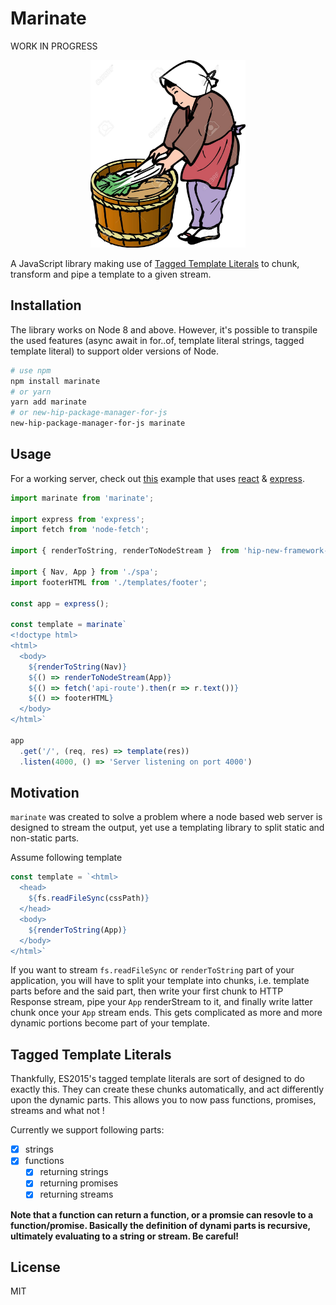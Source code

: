 # Marinate

WORK IN PROGRESS

<p align="center">
    <img src="logo.jpg" alt="Marinate logo" height="300" />
</p>

A JavaScript library making use of [Tagged Template Literals](https://developer.mozilla.org/en-US/docs/Web/JavaScript/Reference/Template_literals#Tagged_template_literals) to chunk, transform and pipe a template to a given stream.

## Installation

The library works on Node 8 and above. However, it's possible to transpile the used features (async await in for..of, template literal strings, tagged template literal) to support older versions of Node.

```bash
# use npm
npm install marinate
# or yarn
yarn add marinate
# or new-hip-package-manager-for-js
new-hip-package-manager-for-js marinate
```

## Usage

For a working server, check out [this](/example) example that uses [react](https://reactjs.org) & [express](https://expressjs.com/).

```js
import marinate from 'marinate';

import express from 'express';
import fetch from 'node-fetch';

import { renderToString, renderToNodeStream }  from 'hip-new-framework-of-the-month';

import { Nav, App } from './spa';
import footerHTML from './templates/footer';

const app = express();

const template = marinate`
<!doctype html>
<html>
  <body>
    ${renderToString(Nav)}
    ${() => renderToNodeStream(App)}
    ${() => fetch('api-route').then(r => r.text())}
    ${() => footerHTML}
  </body>
</html>`

app
  .get('/', (req, res) => template(res))
  .listen(4000, () => 'Server listening on port 4000')
```

## Motivation

`marinate` was created to solve a problem where a node based web server is designed to stream the output, yet use a templating library to split static and non-static parts.

Assume following template

```js
const template = `<html>
  <head>
    ${fs.readFileSync(cssPath)}
  </head>
  <body>
    ${renderToString(App)}
  </body>
</html>`
```

If you want to stream `fs.readFileSync` or `renderToString` part of your application, you will have to split your template into chunks, i.e. template parts before and the said part, then write your first chunk to HTTP Response stream, pipe your `App` renderStream to it, and finally write latter chunk once your `App` stream ends. This gets complicated as more and more dynamic portions become part of your template.


## Tagged Template Literals 

Thankfully, ES2015's tagged template literals are sort of designed to do exactly this. They can create these chunks automatically, and act differently upon the dynamic parts. This allows you to now pass functions, promises, streams and what not !

Currently we support following parts:

* [x] strings
* [x] functions
  * [x] returning strings
  * [x] returning promises
  * [x] returning streams

**Note that a function can return a function, or a promsie can resovle to a function/promise. Basically the definition of dynami parts is recursive, ultimately evaluating to a string or stream. Be careful!**

## License 
MIT